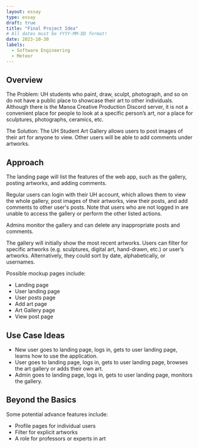 ```yaml
---
layout: essay
type: essay
draft: true
title: "Final Project Idea"
# All dates must be YYYY-MM-DD format!
date: 2023-10-30
labels:
  - Software Engineering
  - Meteor
---
```


## Overview

The Problem: UH students who paint, draw, sculpt, photograph, and so on do not have a public place to showcase their art to other individuals. Although there is the Manoa Creative Production Discord server, it is not a convenient place for people to look at a specific person’s art, nor a place for sculptures, photographs, ceramics, etc.

The Solution: The UH Student Art Gallery allows users to post images of their art for anyone to view. Other users will be able to add comments under artworks.

## Approach

The landing page will list the features of the web app, such as the gallery, posting artworks, and adding comments.

Regular users can login with their UH account, which allows them to view the whole gallery, post images of their artworks, view their posts, and add comments to other user's posts. Note that users who are not logged in are unable to access the gallery or perform the other listed actions.

Admins monitor the gallery and can delete any inappropriate posts and comments.

The gallery will initially show the most recent artworks. Users can filter for specific artworks (e.g. sculptures, digital art, hand-drawn, etc.) or user’s artworks. Alternatively, they could sort by date, alphabetically, or usernames.

Possible mockup pages include:
* Landing page
* User landing page
* User posts page
* Add art page
* Art Gallery page
* View post page

## Use Case Ideas

* New user goes to landing page, logs in, gets to user landing page, learns how to use the application.
* User goes to landing page, logs in, gets to user landing page, browses the art gallery or adds their own art.
* Admin goes to landing page, logs in, gets to user landing page, monitors the gallery.

## Beyond the Basics

Some potential advance features include:
* Profile pages for individual users
* Filter for explicit artworks
* A role for professors or experts in art
